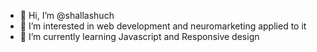 - 👋 Hi, I’m @shallashuch
- 👀 I’m interested in web development and neuromarketing applied to it
- 🌱 I’m currently learning Javascript and Responsive design

<!---
shallashuch/shallashuch is a ✨ special ✨ repository because its `README.md` (this file) appears on your GitHub profile.
You can click the Preview link to take a look at your changes.
--->
